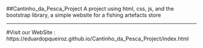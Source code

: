 ##Cantinho_da_Pesca_Project
A project using html, css, js, and the bootstrap library, a simple website for a fishing artefacts store
<hr>
#Visit our WebSite : https://eduardopqueiroz.github.io/Cantinho_da_Pesca_Project/index.html
